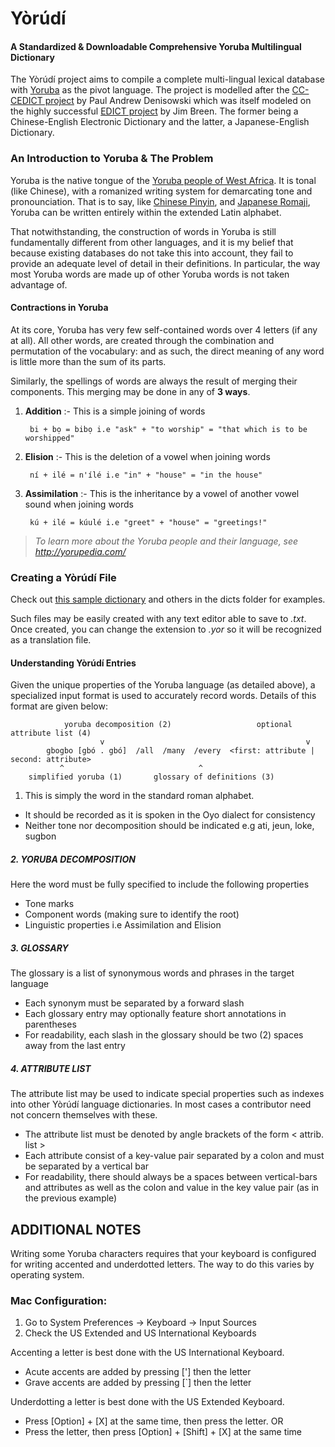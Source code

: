 # Yòrúdí 
#### A Standardized & Downloadable Comprehensive Yoruba Multilingual Dictionary

The Yòrúdí project aims to compile a complete multi-lingual lexical database with [Yoruba](http://en.wikipedia.org/wiki/Yoruba_language) 
as the pivot language. The project is modelled after the [CC-CEDICT project](http://cc-cedict.org/wiki/) by Paul Andrew Denisowski which 
was itself modeled on the highly successful [EDICT project](http://www.csse.monash.edu.au/~jwb/edict.html) by Jim Breen. 
The former being a Chinese-English Electronic Dictionary and the latter, a Japanese-English Dictionary.

### An Introduction to Yoruba & The Problem
Yoruba is the native tongue of the [Yoruba people of West Africa](http://en.wikipedia.org/wiki/Yoruba_people). It is tonal (like Chinese), 
with a romanized writing system for demarcating tone and pronounciation. That is to say, like [Chinese Pinyin](http://en.wikipedia.org/wiki/Pinyin), 
and [Japanese Romaji](https://en.wikipedia.org/wiki/Romanization_of_Japanese), Yoruba can be written entirely within the extended
Latin alphabet. 

That notwithstanding, the construction of words in Yoruba is still fundamentally different from other languages, and it is my belief that
because existing databases do not take this into account, they fail to provide an adequate level of detail in their definitions.
In particular, the way most Yoruba words are made up of other Yoruba words is not taken advantage of.

#### Contractions in Yoruba
At its core, Yoruba has very few self-contained words over 4 letters (if any at all). All other words, are created through the combination
and permutation of the vocabulary: and as such, the direct meaning of any word is little more than the sum of its parts. 

Similarly, the spellings of words are always the result of merging their components. This merging may be done in any of **3 ways**.

1. **Addition** :- This is a simple joining of words

        bi + bọ = bibọ i.e "ask" + "to worship" = "that which is to be worshipped" 

2. **Elision** :- This is the deletion of a vowel when joining words

        ní + ilé = n'ílé i.e "in" + "house" = "in the house" 

3. **Assimilation** :- This is the inheritance by a vowel of another vowel sound when joining words 

        kú + ilé = kúulé i.e "greet" + "house" = "greetings!"

> _To learn more about the Yoruba people and their language, see http://yorupedia.com/_


### Creating a Yòrúdí File
Check out [this sample dictionary](https://github.com/mabogunje/yorudi/blob/master/dicts/sample.yor) and others in the dicts folder for 
examples. 

Such files may be easily created with any text editor able to save to _.txt_. 
Once created, you can change the extension to _.yor_ so it will be recognized as a translation file.

#### Understanding Yòrúdí Entries
Given the unique properties of the Yoruba language (as detailed above), a specialized input format is used to accurately record words. 
Details of this format are given below:

                yoruba decomposition (2)                   optional attribute list (4)
                        v                                             v
            gbogbo [gbó . gbó]  /all  /many  /every  <first: attribute | second: attribute>
               ^                              ^                       
        simplified yoruba (1)       glossary of definitions (3)


1. This is simply the word in the standard roman alphabet.
+ It should be recorded as it is spoken in the Oyo dialect for consistency
+ Neither tone nor decomposition should be indicated e.g ati, jeun, loke, sugbon

##### 2. YORUBA DECOMPOSITION
Here the word must be fully specified to include the following properties
+ Tone marks
+ Component words (making sure to identify the root)
+ Linguistic properties i.e  Assimilation and Elision

##### 3. GLOSSARY
The glossary is a list of synonymous words and phrases in the target language
+ Each synonym must be separated by a forward slash 
+ Each glossary entry may optionally feature short annotations in parentheses
+ For readability, each slash in the glossary should be two (2) spaces away from the last entry

##### 4. ATTRIBUTE LIST
The attribute list may be used to indicate special properties such as indexes into other Yòrúdí language dictionaries. In most cases a contributor need not concern themselves with these.
+ The attribute list must be denoted by angle brackets of the form < attrib. list >
+ Each attribute consist of a key-value pair separated by a colon and must be separated by a vertical bar 
+ For readability, there should always be a spaces between vertical-bars and attributes as well as the colon and value in the key value pair (as in the previous example)


## ADDITIONAL NOTES
Writing some Yoruba characters requires that your keyboard is configured for writing accented and underdotted letters. The way to do this varies by operating system.

### Mac Configuration:
1. Go to System Preferences -> Keyboard -> Input Sources
2. Check the US Extended and US International Keyboards

Accenting a letter is best done with the US International Keyboard. 
* Acute accents are added by pressing ['] then the letter
* Grave accents are added by pressing [`] then the letter

Underdotting a letter is best done with the US Extended Keyboard.
* Press [Option] + [X] at the same time, then press the letter. 
                      OR
* Press the letter, then press [Option] + [Shift] + [X] at the same time
